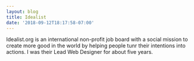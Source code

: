 ```yaml
---
layout: blog
title: Idealist
date: '2018-09-12T18:17:58-07:00'
---
```

Idealist.org is an international non-profit job board with a social mission to create more good in the world by helping people tunr their intentions into actions. I was their Lead Web Designer for about five years.
